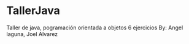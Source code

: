 # TallerJava
Taller de java, pogramación orientada a objetos 6 ejercicios By: Angel laguna, Joel Alvarez


